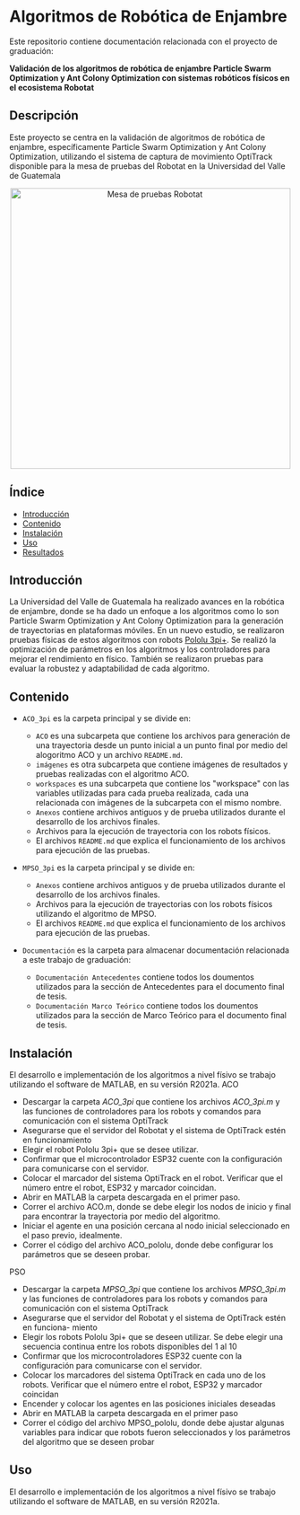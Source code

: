 # Algoritmos de Robótica de Enjambre

Este repositorio contiene documentación relacionada con el proyecto de graduación:

**Validación de los algoritmos de robótica de enjambre Particle Swarm Optimization y Ant Colony Optimization con sistemas robóticos físicos en el ecosistema Robotat**

## Descripción

Este proyecto se centra en la validación de algoritmos de robótica de enjambre, específicamente Particle Swarm Optimization y Ant Colony Optimization, utilizando el sistema de captura de movimiento OptiTrack disponible para la mesa de pruebas del Robotat en la Universidad del Valle de Guatemala

<div align="center">
<img src="https://github.com/men18023/Jonathan-Menendez-Swarm-Robotics/assets/68084833/be87a6c0-01f1-47dc-935d-0feb88acacbd" alt="Mesa de pruebas Robotat" width="500">
</div>
  
## Índice

- [Introducción](#introducción)
- [Contenido](#contenido)
- [Instalación](#instalación)
- [Uso](#uso)
- [Resultados](#resultados)


## Introducción

La Universidad del Valle de Guatemala ha realizado avances en la robótica de enjambre, donde se ha dado un enfoque a los algoritmos como lo son Particle Swarm Optimization y Ant Colony Optimization para la generación de trayectorias en plataformas móviles. En un nuevo estudio, se realizaron pruebas físicas de estos algoritmos con robots [Pololu 3pi+](https://www.pololu.com/product/4975). Se realizó la optimización de parámetros en los algoritmos y los controladores para mejorar el rendimiento en físico. También se realizaron pruebas para evaluar la robustez y adaptabilidad de cada algoritmo.

## Contenido

- `ACO_3pi` es la carpeta principal y se divide en:
  - `ACO` es una subcarpeta que contiene los archivos para generación de una trayectoria desde un punto inicial a un punto final por medio del alogoritmo ACO y un archivo `README.md`.
  - `imágenes` es otra subcarpeta que contiene imágenes de resultados y pruebas realizadas con el algoritmo ACO.
  - `workspaces` es una subcarpeta que contiene los "workspace" con las variables utilizadas para cada prueba realizada, cada una relacionada con imágenes de la subcarpeta con el mismo nombre.
  - `Anexos` contiene archivos antiguos y de prueba utilizados durante el desarrollo de los archivos finales.
  - Archivos para la ejecución de trayectoria con los robots físicos.
  - El archivos `README.md` que explica el funcionamiento de los archivos para ejecución de las pruebas.
  
- `MPSO_3pi` es la carpeta principal y se divide en:
  - `Anexos` contiene archivos antiguos y de prueba utilizados durante el desarrollo de los archivos finales.
  - Archivos para la ejecución de trayectorias con los robots físicos utilizando el algoritmo de MPSO.
  - El archivos `README.md` que explica el funcionamiento de los archivos para ejecución de las pruebas.


- `Documentación` es la carpeta para almacenar documentación relacionada a este trabajo de graduación:
  - `Documentación Antecedentes` contiene todos los doumentos utilizados para la sección de Antecedentes para el documento final de tesis.
  - `Documentación Marco Teórico` contiene todos los doumentos utilizados para la sección de Marco Teórico para el documento final de tesis.
  
## Instalación
El desarrollo e implementación de los algoritmos a nivel físivo se trabajo utilizando el software de MATLAB, en su versión R2021a. 
ACO
- Descargar la carpeta *ACO_3pi* que contiene los archivos *ACO_3pi.m* y las funciones de controladores para los robots y comandos para comunicación con el sistema
OptiTrack
- Asegurarse que el servidor del Robotat y el sistema de OptiTrack estén en funcionamiento
- Elegir el robot Pololu 3pi+ que se desee utilizar.
- Confirmar que el microcontrolador ESP32 cuente con la configuración para comunicarse con el servidor.
- Colocar el marcador del sistema OptiTrack en el robot. Verificar que el número entre el robot, ESP32 y marcador coincidan.
- Abrir en MATLAB la carpeta descargada en el primer paso.
- Correr el archivo ACO.m, donde se debe elegir los nodos de inicio y final para encontrar la trayectoria por medio del algoritmo.
- Iniciar el agente en una posición cercana al nodo inicial seleccionado en el paso previo, idealmente.
- Correr el código del archivo ACO_pololu, donde debe configurar los parámetros que se deseen probar.

PSO
- Descargar la carpeta *MPSO_3pi* que contiene los archivos *MPSO_3pi.m* y las funciones de controladores para los robots y comandos para comunicación con el sistema
OptiTrack
- Asegurarse que el servidor del Robotat y el sistema de OptiTrack estén en funciona-
miento
- Elegir los robots Pololu 3pi+ que se deseen utilizar. Se debe elegir una secuencia continua entre los robots disponibles del 1 al 10
- Confirmar que los microcontroladores ESP32 cuente con la configuración para comunicarse con el servidor.
- Colocar los marcadores del sistema OptiTrack en cada uno de los robots. Verificar que el número entre el robot, ESP32 y marcador coincidan
- Encender y colocar los agentes en las posiciones iniciales deseadas
- Abrir en MATLAB la carpeta descargada en el primer paso
- Correr el código del archivo MPSO_pololu, donde debe ajustar algunas variables para indicar que robots fueron seleccionados y los parámetros del algoritmo que se deseen
probar


## Uso
El desarrollo e implementación de los algoritmos a nivel físivo se trabajo utilizando el software de MATLAB, en su versión R2021a. 




